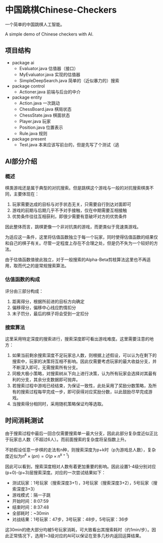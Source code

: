 # 中国跳棋Chinese-Checkers

一个简单的中国跳棋人工智能。

A simple demo of Chinese checkers with AI.

## 项目结构

- package ai
	- Evaluator.java			估值器（接口）
	- MyEvaluator.java			实现的估值器
	- SimpleDeepSearch.java		简单的（近似暴力的）搜索
- package control
	- Actioner.java				前端与后台的中介
- package entity
	- Action.java				一次跳动
	- ChessBoard.java			棋局状态
	- ChessState.java			棋面状态
	- Player.java				玩家
	- Position.java				位置表示
	- Rule.java					规则
- package present
	- Test.java					本来应该写前台的，但是先写了个测试（逃
		

## AI部分介绍

### 概述

棋类游戏还是属于典型的对抗搜索。但是跳棋这个游戏与一般的对抗搜索棋类不同，主要体现在：

1. 玩家需要达成的目标与对手状态无关，只需要自行到达对面即可
2. 游戏的前期与后期几乎不予对手接触，仅在中期需要互相接触
3. 优势条件往往互相获利，即很少需要有意破坏对方的优势条件

因此整体而言，跳棋更像一个非对抗类的游戏，而更类似于竞速类游戏。

为适应这一条件，这里将估值函数独立于每一个玩家，同时使得估值函数的结果仅和自己的棋子有关。尽管一定程度上存在不合理之处，但是仍不失为一个较好的方法。

由于估值函数值彼此独立，对于一般搜索的Alpha-Beta剪枝算法这里也不再适用，取而代之的是常规搜索算法。

### 估值函数的构成

评分由三部分构成：

1. 距离得分，根据所前进的目标方向确定
2. 偏移得分，偏移中心线应酌情扣分
3. 末子罚分，最后的棋子将会受到一定扣分

### 搜索算法

这里采用特定深度的搜索进行，搜索深度即可看出游戏难度。这里需要注意的地方：

1. 如果当前剩余搜索深度不足玩家总人数，则根据上述假设，可以认为在剩下的搜索中，玩家的决策将互相不影响。因此仅需要考虑玩家的最大收益分支，并不断深入即可，无需搜索所有分支。
2. 同极大极小策略，对搜索树从下向上进行决策，认为所有玩家会选择对其最有利的分支，其余分支数据即可抛弃。
3. 若搜索过程中游戏已经结束，为保证一致性，此处采用了奖励分数策略，及所有的搜索过程每早完成一步，即可获得对应奖励分数，以此鼓励尽早完成游戏。
4. 当搜索得分相同时，采用随机策略保证均等选取。

## 时间消耗测试

由于搜索过程中最后一回合仅需要搜索单一最大分支，因此此部分复杂度近似正比于玩家总人数（不超过6人）。而前面搜索的复杂度将呈指数上升。

不妨假设任意一步棋的走法有n种，则搜索深度为p+k时（p为游戏总人数），复杂度近似为$n^k \times (pn)=O(p \times n^{k+1})$

因此可以看到，搜索深度相对人数有着更加重要的影响。因此设置1-4级分别对应(p+0)-(p+3)层搜索深度。对应的一次尝试结果如下：

- 测试玩家：1号玩家（搜索深度3+1），3号玩家（搜索深度3+2），5号玩家（搜索深度3+3）
- 游戏模式：隔一子跳
- 开始时间：8:07:59
- 结束时间：8:37:48
- 全部耗时：~30min
- 对战结果：1号玩家：47步，3号玩家：48步，5号玩家：36步

这30min的绝大部分均被5号玩家消耗，可大致看出其搜索耗时（约1min/步）。因此正常情况下，选用1~3级对应的AI可以保证在至多几秒内返回运算结果。

